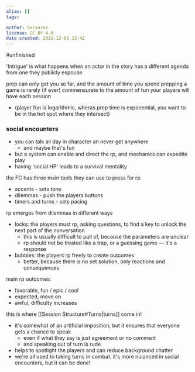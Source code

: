 ```yaml
---
alias: []
tags:

author: Seraaron
license: CC BY 4.0
date created: 2021-12-01 13:42
---
```


#unfinished 

'Intrigue' is what happens when an actor in the story has a different agenda from one they publicly espouse

prep can only get you so far, and the amount of time you spend prepping a game is rarely (if ever) commensurate to the amount of fun your players will have each session

- (player fun is logarithmic, wheras prep time is exponential, you want to be in the hot spot where they intersect)

### social encounters

- you can talk all day in character an never get anywhere
	- and maybe that's fun
- but a system can enable and direct the rp, and mechanics can expedite play
- having 'social HP' leads to a survival mentality

the FC has three main tools they can use to press for rp

- accents - sets tone
- dilemmas - push the players buttons
- timers and turns - sets pacing

rp emerges from dilemmas in different ways

- locks: the players must rp, asking questions, to find a key to unlock the next part of the conversation
	- this is usually difficult to pull of, because the parameters are unclear
	- rp should not be treated like a trap, or a guessing game — it's a response
- bubbles: the players rp freely to create outcomes
	- better, because there is no set solution, only reactions and consequences

main rp outcomes:

- favorable, fun / epic / cool
- expected, move on
- awful, difficulty increases

this is where [[Session Structure#Turns|turns]] come in!

- it's somewhat of an artificial imposition, but it ensures that everyone gets a chance to speak
	- even if what they say is just agreement or no comment
	- and speaking out of turn is rude
- helps to spotlight the players and can reduce background chatter
- we're all used to taking turns in combat. it's more nuianced in social encounters, but it can be done!
